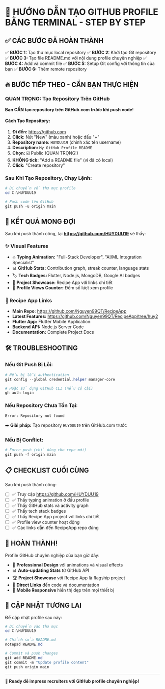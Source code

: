 # 🚀 HƯỚNG DẪN TẠO GITHUB PROFILE BẰNG TERMINAL - STEP BY STEP

## ✅ CÁC BƯỚC ĐÃ HOÀN THÀNH

✅ **BƯỚC 1:** Tạo thư mục local repository
✅ **BƯỚC 2:** Khởi tạo Git repository  
✅ **BƯỚC 3:** Tạo file README.md với nội dung profile chuyên nghiệp
✅ **BƯỚC 4:** Add và commit file
✅ **BƯỚC 5:** Setup Git config với thông tin của bạn
✅ **BƯỚC 6:** Thêm remote repository

## 🔥 BƯỚC TIẾP THEO - CẦN BẠN THỰC HIỆN

### QUAN TRỌNG: Tạo Repository Trên GitHub

**Bạn CẦN tạo repository trên GitHub.com trước khi push code!**

#### Cách Tạo Repository:
1. **Đi đến:** https://github.com
2. **Click:** Nút "New" (màu xanh) hoặc dấu "+"
3. **Repository name:** `HUYDUU19` (chính xác tên username)
4. **Description:** `My GitHub Profile README`
5. **Chọn:** ☑️ Public (QUAN TRỌNG!)
6. **KHÔNG tick:** "Add a README file" (vì đã có local)
7. **Click:** "Create repository"

### Sau Khi Tạo Repository, Chạy Lệnh:

```powershell
# Di chuyển về thư mục profile
cd C:\HUYDUU19

# Push code lên GitHub
git push -u origin main
```

## 🎯 KẾT QUẢ MONG ĐỢI

Sau khi push thành công, tại **https://github.com/HUYDUU19** sẽ thấy:

### ✨ Visual Features
- 🔥 **Typing Animation:** "Full-Stack Developer", "AI/ML Integration Specialist"
- 📊 **GitHub Stats:** Contribution graph, streak counter, language stats
- 🏷️ **Tech Badges:** Flutter, Node.js, MongoDB, Google AI badges
- 📱 **Project Showcase:** Recipe App với links chi tiết
- 🎯 **Profile Views Counter:** Đếm số lượt xem profile

### 📱 Recipe App Links
- **Main Repo:** https://github.com/Nguyen99QT/RecipeApp
- **Latest Features:** https://github.com/Nguyen99QT/RecipeApp/tree/huy2
- **Flutter App:** Flutter Mobile Application
- **Backend API:** Node.js Server Code
- **Documentation:** Complete Project Docs

## 🛠️ TROUBLESHOOTING

### Nếu Git Push Bị Lỗi:

```powershell
# Nếu bị lỗi authentication
git config --global credential.helper manager-core

# Hoặc sử dụng GitHub CLI (nếu có cài)
gh auth login
```

### Nếu Repository Chưa Tồn Tại:
```
Error: Repository not found
```
➡️ **Giải pháp:** Tạo repository `HUYDUU19` trên GitHub.com trước

### Nếu Bị Conflict:
```powershell
# Force push (chỉ dùng cho repo mới)
git push -f origin main
```

## 📋 CHECKLIST CUỐI CÙNG

Sau khi push thành công:

- [ ] ✅ Truy cập https://github.com/HUYDUU19
- [ ] ✅ Thấy typing animation ở đầu profile
- [ ] ✅ Thấy GitHub stats và activity graph
- [ ] ✅ Thấy tech stack badges
- [ ] ✅ Thấy Recipe App project với links chi tiết
- [ ] ✅ Profile view counter hoạt động
- [ ] ✅ Các links dẫn đến RecipeApp repo đúng

## 🎉 HOÀN THÀNH!

Profile GitHub chuyên nghiệp của bạn giờ đây:
- 🚀 **Professional Design** với animations và visual effects
- 📊 **Auto-updating Stats** từ GitHub API
- 🏆 **Project Showcase** với Recipe App là flagship project
- 🔗 **Direct Links** đến code và documentation
- 📱 **Mobile Responsive** hiển thị đẹp trên mọi thiết bị

## 🔄 CẬP NHẬT TƯƠNG LAI

Để cập nhật profile sau này:

```powershell
# Di chuyển vào thư mục
cd C:\HUYDUU19

# Chỉnh sửa README.md
notepad README.md

# Commit và push changes
git add README.md
git commit -m "Update profile content"
git push origin main
```

---

**🎯 Ready để impress recruiters với GitHub profile chuyên nghiệp!**
